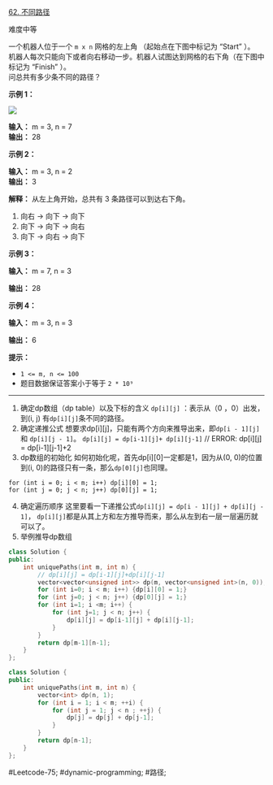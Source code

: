 [62. 不同路径](https://leetcode.cn/problems/unique-paths/)

难度中等

一个机器人位于一个 `m x n` 网格的左上角 （起始点在下图中标记为 “Start” ）。  
机器人每次只能向下或者向右移动一步。机器人试图达到网格的右下角（在下图中标记为 “Finish” ）。  
问总共有多少条不同的路径？

**示例 1：**

![](https://assets.leetcode.com/uploads/2018/10/22/robot_maze.png)

**输入：** m = 3, n = 7  
**输出：** 28  

**示例 2：**

**输入：** m = 3, n = 2  
**输出：** 3  

**解释：**
从左上角开始，总共有 3 条路径可以到达右下角。
1. 向右 -> 向下 -> 向下
2. 向下 -> 向下 -> 向右
3. 向下 -> 向右 -> 向下

**示例 3：**

**输入：** m = 7, n = 3

**输出：** 28

**示例 4：**

**输入：** m = 3, n = 3

**输出：** 6

**提示：**

-   `1 <= m, n <= 100`
-   题目数据保证答案小于等于 `2 * 10⁹`
---- ----

1.  确定dp数组（dp table）以及下标的含义
`dp[i][j]` ：表示从（0 ，0）出发，到(i, j) 有`dp[i][j]`条不同的路径。
2.  确定递推公式
想要求dp\[i]\[j]，只能有两个方向来推导出来，即`dp[i - 1][j]` 和 `dp[i][j - 1]`。
`dp[i][j] = dp[i-1][j]+ dp[i][j-1]`
// ERROR:  dp\[i]\[j] = dp\[i-1]\[j-1]+2
3.  dp数组的初始化
如何初始化呢，首先dp\[i]\[0]一定都是1，因为从(0, 0)的位置到(i, 0)的路径只有一条，那么`dp[0][j]`也同理。
```
for (int i = 0; i < m; i++) dp[i][0] = 1;
for (int j = 0; j < n; j++) dp[0][j] = 1;
```
4.  确定遍历顺序
这里要看一下递推公式`dp[i][j] = dp[i - 1][j] + dp[i][j - 1]`，
`dp[i][j]`都是从其上方和左方推导而来，那么从左到右一层一层遍历就可以了。
5.  举例推导dp数组
```cpp
class Solution {
public:
    int uniquePaths(int m, int n) {
        // dp[i][j] = dp[i-1][j]+dp[i][j-1]
        vector<vector<unsigned int>> dp(m, vector<unsigned int>(n, 0));
        for (int i=0; i < m; i++) {dp[i][0] = 1;}
        for (int j=0; j < n; j++) {dp[0][j] = 1;}
        for (int i=1; i <m; i++) {
            for (int j=1; j < n; j++) {
                dp[i][j] = dp[i-1][j] + dp[i][j-1];
            }
        }
        return dp[m-1][n-1];
    }
};
```


```cpp
class Solution {
public:
    int uniquePaths(int m, int n) {
        vector<int> dp(n, 1);
        for (int i = 1; i < m; ++i) {
            for (int j = 1; j < n ; ++j) {
                dp[j] = dp[j] + dp[j-1];
            }
        }
        return dp[n-1];
    }
};
```
#Leetcode-75; #dynamic-programming; #路径;
